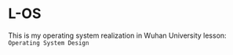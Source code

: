 # L-OS

This is my operating system realization in Wuhan University lesson: `Operating System Design`

